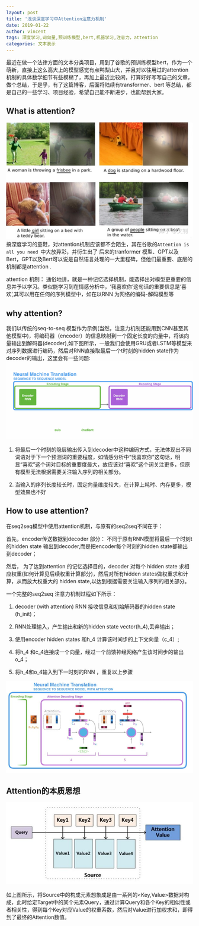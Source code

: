 ```yaml
---
layout: post
title: '浅谈深度学习中Attention注意力机制'
date: 2019-01-22
author: vincent
tags: 深度学习,词向量,预训练模型,bert,机器学习,注意力，attention
categories: 文本表示
---
```



最近在做一个法律方面的文本分类项目，用到了谷歌的预训练模型bert，作为一个萌新，直接上这么高大上的模型感觉有点鸭梨山大，并且对以往用过的attention 机制的具体数学细节有些模糊了，再加上最近比较闲，打算好好写写自己的文章，做个总结，于是乎，有了这篇博客，后面将陆续有transformer、bert 等总结，都是自己的一些学习、项目经验，希望自己能不断进步，也能帮到大家。

## What is attention?
![img](https://raw.githubusercontent.com/ciel-zhang/blog/main/assets/post_img/what_is_attention.jpg)
搞深度学习的童鞋，对attention机制应该都不会陌生，其在谷歌的`Attention is all you need `中大放异彩，并衍生出了 后来的tranformer 模型、GPT以及Bert，GPT以及Bert可以说是自然语言处理的一大里程碑，但他们最重要、底层的机制都是attention .

attention 机制： 通俗地讲，就是一种记忆选择机制，能选择出对模型更重要的信息并予以学习。类似能学习到在情感分析中，‘我喜欢你’这句话的重要信息是‘喜欢’,其可以用在任何的序列模型中，如在以RNN 为网络的编码-解码模型等

## why attention?
我们以传统的seq-to-seq 模型作为示例(当然，注意力机制还能用到CNN甚至其他模型中)，将编码器（encoder）的信息映射到一个固定长度的向量中，将该向量输出到解码器(decoder),如下图所示，一般我们会使用GRU或者LSTM等模型来对序列数据进行编码，然后对RNN直接取最后一个t时刻的hidden state作为decoder的输出，这里会有一些问题:
![img](https://raw.githubusercontent.com/ciel-zhang/blog/main/assets/post_img/att.gif)

1. 将最后一个时刻的隐层输出传入到decoder中这种编码方式，无法体现出不同词语对于下一个预测词的重要程度，如情感分析中“我喜欢你”这句话，明显“喜欢”这个词对目标的重要度最大，故应该对“喜欢”这个词关注更多，但原有模型无法根据需要关注输入序列的相关部分。

2. 当输入的序列长度较长时，固定向量维度较大，在计算上耗时、内存更多，模型效果也不好

## How to use attention?
在seq2seq模型中使用attention机制，与原有的seq2seq不同在于：

首先，encoder传送数据到decoder 部分： 不同于原有RNN模型将最后一个时刻t的hidden state 输出到decoder,而是把encoder每个时刻的hidden state都输出到decoder；

然后， 为了达到attention 的记忆选择目的，decoder 对每个 hidden state 求相应权重(如何计算见后续权重计算部分)，然后对所有hidden states做权重求和计算，从而放大权重大的 hidden state,以达到根据需要关注输入序列的相关部分。

一个完整的seq2seq 注意力机制过程如下所示：

1. decoder (with attention) RNN 接收<END>信息和初始解码器的hidden state (h_init)；

2. RNN处理输入，产生输出和新的hidden state vector(h_4),丢弃输出；

3. 使用encoder hidden states 和h_4 计算该时间步的上下文向量（c_4）;

4. 将h_4 和c_4连接成一个向量，经过一个前馈神经网络产生该时间步的输出o_4；

5. 将h_4和o_4输入到下一时刻的RNN ，重复以上步骤

![img](https://raw.githubusercontent.com/ciel-zhang/blog/main/assets/post_img/nmt.jpg)

## Attention的本质思想
![img](https://raw.githubusercontent.com/ciel-zhang/blog/main/assets/post_img/method.jpg)

如上图所示，将Source中的构成元素想象成是由一系列的<Key,Value>数据对构成，此时给定Target中的某个元素Query，通过计算Query和各个Key的相似性或者相关性，得到每个Key对应Value的权重系数，然后对Value进行加权求和，即得到了最终的Attention数值。


